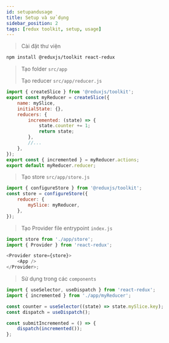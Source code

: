 ```yaml
---
id: setupandusage
title: Setup và sử dụng
sidebar_position: 2
tags: [redux toolkit, setup, usage]
---
```


> Cài đặt thư viện

```bash
npm install @reduxjs/toolkit react-redux

```

> Tạo folder `src/app`
>
> Tạo reducer `src/app/reducer.js`

```js
import { createSlice } from '@reduxjs/toolkit';
export const myReducer = createSlice({
    name: mySlice,
    initialState: {},
    reducers: {
        incremented: (state) => {
            state.counter += 1;
            return state;
        },
        //...
    },
});
export const { incremented } = myReducer.actions;
export default myReducer.reducer;
```

> Tạo store `src/app/store.js`

```js
import { configureStore } from '@reduxjs/toolkit';
const store = configureStore({
    reducer: {
        mySlice: myReducer,
    },
});
```

> Tạo Provider file entrypoint `index.js`

```js
import store from './app/store';
import { Provider } from 'react-redux';

<Provider store={store}>
    <App />
</Provider>;
```

> Sử dụng trong các `components`

```jsx
import { useSelector, useDispatch } from 'react-redux';
import { incremented } from './app/myReducer';

const counter = useSelector((state) => state.mySlice.key);
const dispatch = useDispatch();

const submitIncremented = () => {
    dispatch(incremented());
};
```
